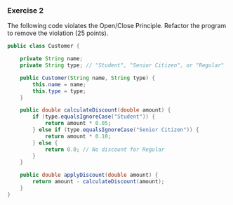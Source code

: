 ### Exercise 2
The following code violates the Open/Close Principle.  Refactor the program to remove the violation (25 points).
```Java
public class Customer {

    private String name;
    private String type; // "Student", "Senior Citizen", or "Regular"

    public Customer(String name, String type) {
        this.name = name;
        this.type = type;
    }

    public double calculateDiscount(double amount) {
        if (type.equalsIgnoreCase("Student")) {
            return amount * 0.05;
        } else if (type.equalsIgnoreCase("Senior Citizen")) {
            return amount * 0.10;
        } else {
            return 0.0; // No discount for Regular
        }
    }

    public double applyDiscount(double amount) {
        return amount - calculateDiscount(amount);
    }
}
```
